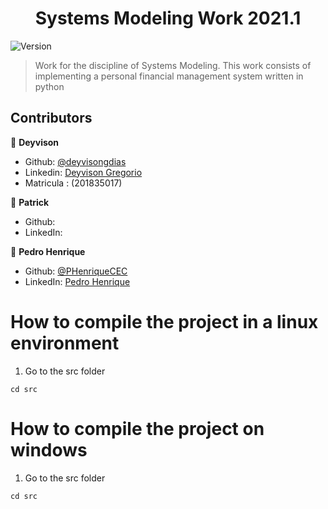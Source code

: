 <h1 align="center">Systems Modeling Work 2021.1</h1>
<p>
  <img alt="Version" src="https://img.shields.io/badge/version-0.1.0-blue.svg?cacheSeconds=2592000" />
</p>

> Work for the discipline of Systems Modeling. This work consists of implementing a personal financial management system written in python

## Contributors

👤 **Deyvison**

* Github: [@deyvisongdias](https://github.com/deyvisongdias)
* Linkedin: [Deyvison Gregorio](https://www.linkedin.com/in/deyvison-gregorio-435301207/)
* Matricula : (201835017)


👤 **Patrick**

* Github: []()
* LinkedIn: []()


👤 **Pedro Henrique**

* Github: [@PHenriqueCEC](https://github.com/PHenriqueCEC)
* LinkedIn: [Pedro Henrique](https://www.linkedin.com/in/pedro-henrique-77baa01a9/)

# How to compile the project in a linux environment

1. Go to the src folder
```
cd src
```

# How to compile the project on windows


1. Go to the src folder
```
cd src
```

